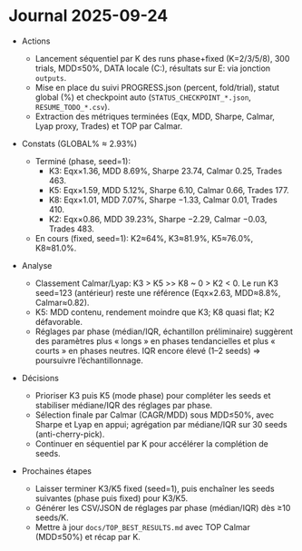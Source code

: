 # Journal 2025-09-24

- Actions
  - Lancement séquentiel par K des runs phase+fixed (K=2/3/5/8), 300 trials, MDD≤50%, DATA locale (C:), résultats sur E: via jonction `outputs`.
  - Mise en place du suivi PROGRESS.json (percent, fold/trial), statut global (%) et checkpoint auto (`STATUS_CHECKPOINT_*.json`, `RESUME_TODO_*.csv`).
  - Extraction des métriques terminées (Eqx, MDD, Sharpe, Calmar, Lyap proxy, Trades) et TOP par Calmar.

- Constats (GLOBAL% ≈ 2.93%)
  - Terminé (phase, seed=1):
    - K3: Eqx×1.36, MDD 8.69%, Sharpe 23.74, Calmar 0.25, Trades 463.
    - K5: Eqx×1.59, MDD 5.12%, Sharpe 6.10, Calmar 0.66, Trades 177.
    - K8: Eqx×1.01, MDD 7.07%, Sharpe −1.33, Calmar 0.01, Trades 410.
    - K2: Eqx×0.86, MDD 39.23%, Sharpe −2.29, Calmar −0.03, Trades 483.
  - En cours (fixed, seed=1): K2≈64%, K3≈81.9%, K5≈76.0%, K8≈81.0%.

- Analyse
  - Classement Calmar/Lyap: K3 > K5 >> K8 ~ 0 > K2 < 0. Le run K3 seed=123 (antérieur) reste une référence (Eqx×2.63, MDD≈8.8%, Calmar≈0.82).
  - K5: MDD contenu, rendement moindre que K3; K8 quasi flat; K2 défavorable.
  - Réglages par phase (médian/IQR, échantillon préliminaire) suggèrent des paramètres plus « longs » en phases tendancielles et plus « courts » en phases neutres. IQR encore élevé (1–2 seeds) ⇒ poursuivre l’échantillonnage.

- Décisions
  - Prioriser K3 puis K5 (mode phase) pour compléter les seeds et stabiliser médiane/IQR des réglages par phase.
  - Sélection finale par Calmar (CAGR/MDD) sous MDD≤50%, avec Sharpe et Lyap en appui; agrégation par médiane/IQR sur 30 seeds (anti-cherry-pick).
  - Continuer en séquentiel par K pour accélérer la complétion de seeds.

- Prochaines étapes
  - Laisser terminer K3/K5 fixed (seed=1), puis enchaîner les seeds suivantes (phase puis fixed) pour K3/K5.
  - Générer les CSV/JSON de réglages par phase (médian/IQR) dès ≥10 seeds/K.
  - Mettre à jour `docs/TOP_BEST_RESULTS.md` avec TOP Calmar (MDD≤50%) et récap par K.
